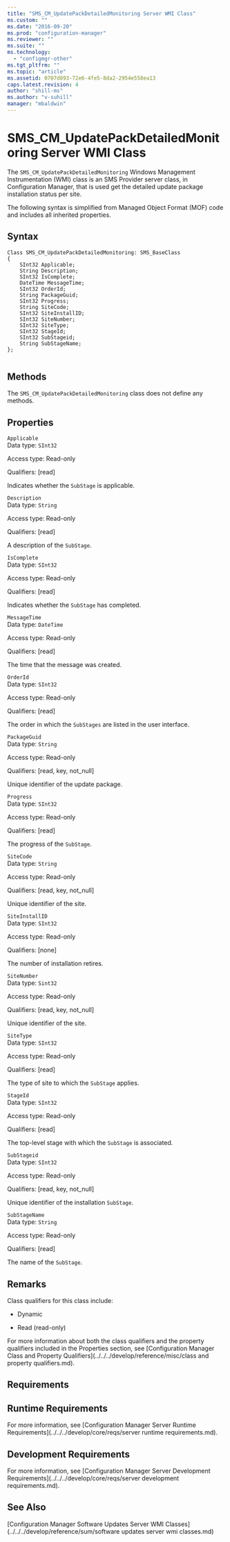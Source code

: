 ```yaml
---
title: "SMS_CM_UpdatePackDetailedMonitoring Server WMI Class"
ms.custom: ""
ms.date: "2016-09-20"
ms.prod: "configuration-manager"
ms.reviewer: ""
ms.suite: ""
ms.technology: 
  - "configmgr-other"
ms.tgt_pltfrm: ""
ms.topic: "article"
ms.assetid: 0707d893-72e6-4fe5-8da2-2954e558ea13
caps.latest.revision: 4
author: "shill-ms"
ms.author: "v-suhill"
manager: "mbaldwin"
---
```

# SMS_CM_UpdatePackDetailedMonitoring Server WMI Class
The `SMS_CM_UpdatePackDetailedMonitoring` Windows Management Instrumentation (WMI) class is an SMS Provider server class, in Configuration Manager, that is used get the detailed update package installation status per site.  
  
 The following syntax is simplified from Managed Object Format (MOF) code and includes all inherited properties.  
  
## Syntax  
  
```  
Class SMS_CM_UpdatePackDetailedMonitoring: SMS_BaseClass  
{  
    SInt32 Applicable;  
    String Description;  
    SInt32 IsComplete;  
    DateTime MessageTime;  
    SInt32 OrderId;  
    String PackageGuid;  
    SInt32 Progress;  
    String SiteCode;  
    SInt32 SiteInstallID;  
    SInt32 SiteNumber;  
    SInt32 SiteType;  
    SInt32 StageId;  
    SInt32 SubStageid;  
    String SubStageName;  
};  
  
```  
  
## Methods  
 The `SMS_CM_UpdatePackDetailedMonitoring` class does not define any methods.  
  
## Properties  
 `Applicable`  
 Data type: `SInt32`  
  
 Access type: Read-only  
  
 Qualifiers: [read]  
  
 Indicates whether the `SubStage` is applicable.  
  
 `Description`  
 Data type: `String`  
  
 Access type: Read-only  
  
 Qualifiers: [read]  
  
 A description of the `SubStage`.  
  
 `IsComplete`  
 Data type: `SInt32`  
  
 Access type: Read-only  
  
 Qualifiers: [read]  
  
 Indicates whether the  `SubStage` has completed.  
  
 `MessageTime`  
 Data type: `DateTime`  
  
 Access type: Read-only  
  
 Qualifiers: [read]  
  
 The time that the message was created.  
  
 `OrderId`  
 Data type: `SInt32`  
  
 Access type: Read-only  
  
 Qualifiers: [read]  
  
 The order in which the `SubStages` are listed in the user interface.  
  
 `PackageGuid`  
 Data type: `String`  
  
 Access type: Read-only  
  
 Qualifiers: [read, key, not_null]  
  
 Unique identifier of the update package.  
  
 `Progress`  
 Data type: `SInt32`  
  
 Access type: Read-only  
  
 Qualifiers: [read]  
  
 The progress of the `SubStage`.  
  
 `SiteCode`  
 Data type: `String`  
  
 Access type: Read-only  
  
 Qualifiers: [read, key, not_null]  
  
 Unique identifier of the site.  
  
 `SiteInstallID`  
 Data type: `SInt32`  
  
 Access type: Read-only  
  
 Qualifiers: [none]  
  
 The number of installation retires.  
  
 `SiteNumber`  
 Data type: `Sint32`  
  
 Access type: Read-only  
  
 Qualifiers: [read, key, not_null]  
  
 Unique identifier of the site.  
  
 `SiteType`  
 Data type: `SInt32`  
  
 Access type: Read-only  
  
 Qualifiers: [read]  
  
 The type of site to which the `SubStage` applies.  
  
 `StageId`  
 Data type: `SInt32`  
  
 Access type: Read-only  
  
 Qualifiers: [read]  
  
 The top-level stage with which the `SubStage` is associated.  
  
 `SubStageid`  
 Data type: `SInt32`  
  
 Access type: Read-only  
  
 Qualifiers: [read, key, not_null]  
  
 Unique identifier of the installation `SubStage`.  
  
 `SubStageName`  
 Data type: `String`  
  
 Access type: Read-only  
  
 Qualifiers: [read]  
  
 The name of the `SubStage`.  
  
## Remarks  
 Class qualifiers for this class include:  
  
-   Dynamic  
  
-   Read (read-only)  
  
 For more information about both the class qualifiers and the property qualifiers included in the Properties section, see [Configuration Manager Class and Property Qualifiers](../../../develop/reference/misc/class and property qualifiers.md).  
  
## Requirements  
  
## Runtime Requirements  
 For more information, see [Configuration Manager Server Runtime Requirements](../../../develop/core/reqs/server runtime requirements.md).  
  
## Development Requirements  
 For more information, see [Configuration Manager Server Development Requirements](../../../develop/core/reqs/server development requirements.md).  
  
## See Also  
 [Configuration Manager Software Updates Server WMI Classes](../../../develop/reference/sum/software updates server wmi classes.md)